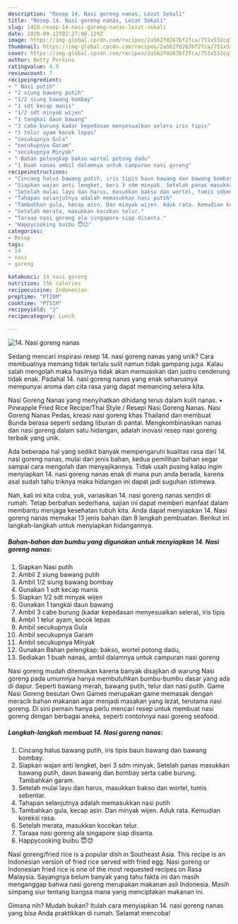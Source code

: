```yaml
---
description: "Resep 14. Nasi goreng nanas, Lezat Sekali"
title: "Resep 14. Nasi goreng nanas, Lezat Sekali"
slug: 1410-resep-14-nasi-goreng-nanas-lezat-sekali
date: 2020-09-12T02:27:00.129Z
image: https://img-global.cpcdn.com/recipes/2a562f0267bf2fca/751x532cq70/14-nasi-goreng-nanas-foto-resep-utama.jpg
thumbnail: https://img-global.cpcdn.com/recipes/2a562f0267bf2fca/751x532cq70/14-nasi-goreng-nanas-foto-resep-utama.jpg
cover: https://img-global.cpcdn.com/recipes/2a562f0267bf2fca/751x532cq70/14-nasi-goreng-nanas-foto-resep-utama.jpg
author: Betty Perkins
ratingvalue: 4.9
reviewcount: 7
recipeingredient:
- " Nasi putih"
- "2 siung bawang putih"
- "1/2 siung bawang bombay"
- "1 sdt kecap manis"
- "1/2 sdt minyak wijen"
- "1 tangkai daun bawang"
- "3 cabe burung kadar kepedasan menyesuaikan selera iris tipis"
- "1 telur ayam kocok lepas"
- "secukupnya Gula"
- "secukupnya Garam"
- "secukupnya Minyak"
- " Bahan pelengkap bakso wortel potong dadu"
- "1 buah nanas ambil dalamnya untuk campuran nasi goreng"
recipeinstructions:
- "Cincang halus bawang putih, iris tipis baun bawang dan bawang bombay."
- "Siapkan wajan anti lengket, beri 3 sdm minyak. Setelah panas masukkan bawang putih, daun bawang dan bombay serta cabe burung. Tambahkan garam."
- "Setelah mulai layu dan harus, masukkan bakso dan wortel, tumis sebentar."
- "Tahapan selanjutnya adalah memasukkan nasi putih"
- "Tambahkan gula, kecap asin. Dan minyak wijen. Aduk rata. Kemudian koreksi rasa."
- "Setelah merata, masukkan kocokan telur."
- "Taraaa nasi goreng ala singapore siap disanta."
- "Happycooking buibu 😇😊"
categories:
- Resep
tags:
- 14
- nasi
- goreng

katakunci: 14 nasi goreng 
nutrition: 156 calories
recipecuisine: Indonesian
preptime: "PT28M"
cooktime: "PT51M"
recipeyield: "3"
recipecategory: Lunch

---
```



![14. Nasi goreng nanas](https://img-global.cpcdn.com/recipes/2a562f0267bf2fca/751x532cq70/14-nasi-goreng-nanas-foto-resep-utama.jpg)

Sedang mencari inspirasi resep 14. nasi goreng nanas yang unik? Cara membuatnya memang tidak terlalu sulit namun tidak gampang juga. Kalau salah mengolah maka hasilnya tidak akan memuaskan dan justru cenderung tidak enak. Padahal 14. nasi goreng nanas yang enak seharusnya mempunyai aroma dan cita rasa yang dapat memancing selera kita.

Nasi Goreng Nanas yang menyihatkan dihidang terus dalam kulit nanas. • Pineapple Fried Rice Recipe/Thai Style / Resepi Nasi Goreng Nanas. Nasi Goreng Nanas Pedas, kreasi nasi goreng khas Thailand dan membuat Bunda berasa seperti sedang liburan di pantai. Mengkombinasikan nanas dan nasi goreng dalam satu hidangan, adalah inovasi resep nasi goreng terbaik yang unik.

Ada beberapa hal yang sedikit banyak mempengaruhi kualitas rasa dari 14. nasi goreng nanas, mulai dari jenis bahan, kedua pemilihan bahan segar sampai cara mengolah dan menyajikannya. Tidak usah pusing kalau ingin menyiapkan 14. nasi goreng nanas enak di mana pun anda berada, karena asal sudah tahu triknya maka hidangan ini dapat jadi suguhan istimewa.


Nah, kali ini kita coba, yuk, variasikan 14. nasi goreng nanas sendiri di rumah. Tetap berbahan sederhana, sajian ini dapat memberi manfaat dalam membantu menjaga kesehatan tubuh kita. Anda dapat menyiapkan 14. Nasi goreng nanas memakai 13 jenis bahan dan 8 langkah pembuatan. Berikut ini langkah-langkah untuk menyiapkan hidangannya.

<!--inarticleads1-->

##### Bahan-bahan dan bumbu yang digunakan untuk menyiapkan 14. Nasi goreng nanas:

1. Siapkan  Nasi putih
1. Ambil 2 siung bawang putih
1. Ambil 1/2 siung bawang bombay
1. Gunakan 1 sdt kecap manis
1. Siapkan 1/2 sdt minyak wijen
1. Gunakan 1 tangkai daun bawang
1. Ambil 3 cabe burung (kadar kepedasan menyesuaikan selera), iris tipis
1. Ambil 1 telur ayam, kocok lepas
1. Ambil secukupnya Gula
1. Ambil secukupnya Garam
1. Ambil secukupnya Minyak
1. Gunakan  Bahan pelengkap: bakso, wortel potong dadu,
1. Sediakan 1 buah nanas, ambil dalamnya untuk campuran nasi goreng


Nasi goreng mudah ditemukan karena banyak disajikan di warung Nasi goreng pada umumnya hanya membutuhkan bumbu-bumbu dasar yang ada di dapur. Seperti bawang merah, bawang putih, telur dan nasi putih. Game Nasi Goreng besutan Own Games merupakan game memasak dengan meracik bahan makanan agar menjadi masakan yang lezat, terutama nasi goreng. Di sini pemain hanya perlu mencari resep untuk membuat nasi goreng dengan berbagai aneka, seperti contohnya nasi goreng seafood. 

<!--inarticleads2-->

##### Langkah-langkah membuat 14. Nasi goreng nanas:

1. Cincang halus bawang putih, iris tipis baun bawang dan bawang bombay.
1. Siapkan wajan anti lengket, beri 3 sdm minyak. Setelah panas masukkan bawang putih, daun bawang dan bombay serta cabe burung. Tambahkan garam.
1. Setelah mulai layu dan harus, masukkan bakso dan wortel, tumis sebentar.
1. Tahapan selanjutnya adalah memasukkan nasi putih
1. Tambahkan gula, kecap asin. Dan minyak wijen. Aduk rata. Kemudian koreksi rasa.
1. Setelah merata, masukkan kocokan telur.
1. Taraaa nasi goreng ala singapore siap disanta.
1. Happycooking buibu 😇😊


Nasi goreng/fried rice is a popular dish in Southeast Asia. This recipe is an Indonesian version of fried rice served with fried egg. Nasi goreng or Indonesian fried rice is one of the most requested recipes on Rasa Malaysia. Sayangnya belum banyak yang tahu fakta ini dan masih menganggap bahwa nasi goreng merupakan makanan asli Indonesia. Masih simpang siur tentang bangsa mana yang menciptakan makanan ini. 

Gimana nih? Mudah bukan? Itulah cara menyiapkan 14. nasi goreng nanas yang bisa Anda praktikkan di rumah. Selamat mencoba!
